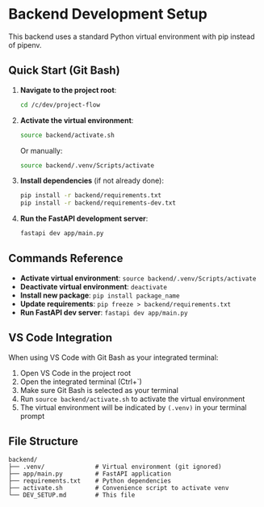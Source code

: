 # Backend Development Setup

This backend uses a standard Python virtual environment with pip instead of pipenv.

## Quick Start (Git Bash)

1. **Navigate to the project root**:
   ```bash
   cd /c/dev/project-flow
   ```

2. **Activate the virtual environment**:
   ```bash
   source backend/activate.sh
   ```
   Or manually:
   ```bash
   source backend/.venv/Scripts/activate
   ```

3. **Install dependencies** (if not already done):
   ```bash
   pip install -r backend/requirements.txt
   pip install -r backend/requirements-dev.txt
   ```

4. **Run the FastAPI development server**:
   ```bash
   fastapi dev app/main.py
   ```

## Commands Reference

- **Activate virtual environment**: `source backend/.venv/Scripts/activate`
- **Deactivate virtual environment**: `deactivate`
- **Install new package**: `pip install package_name`
- **Update requirements**: `pip freeze > backend/requirements.txt`
- **Run FastAPI dev server**: `fastapi dev app/main.py`

## VS Code Integration

When using VS Code with Git Bash as your integrated terminal:

1. Open VS Code in the project root
2. Open the integrated terminal (Ctrl+`)
3. Make sure Git Bash is selected as your terminal
4. Run `source backend/activate.sh` to activate the virtual environment
5. The virtual environment will be indicated by `(.venv)` in your terminal prompt

## File Structure

```
backend/
├── .venv/              # Virtual environment (git ignored)
├── app/main.py         # FastAPI application
├── requirements.txt    # Python dependencies
├── activate.sh         # Convenience script to activate venv
└── DEV_SETUP.md        # This file
```
